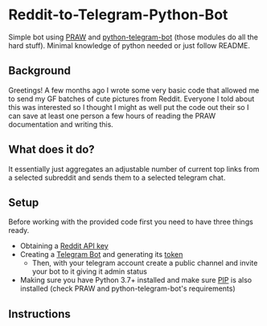 # Reddit-to-Telegram-Python-Bot
Simple bot using [PRAW](https://github.com/praw-dev/praw) and [python-telegram-bot](https://github.com/python-telegram-bot/python-telegram-bot) (those modules do all the hard stuff). Minimal knowledge of python needed or just follow README.

## Background
Greetings! A few months ago I wrote some very basic code that allowed me to send my GF batches of cute pictures from Reddit. Everyone I told about this was interested so I thought I might as well put the code out their so I can save at least one person a few hours of reading the PRAW documentation and writing this.

## What does it do?
It essentially just aggregates an adjustable number of current top links from a selected subreddit and sends them to a selected telegram chat.

## Setup
Before working with the provided code first you need to have three things ready.
* Obtaining a [Reddit API key](https://www.reddit.com/wiki/api)
* Creating a [Telegram Bot](https://core.telegram.org/bots) and generating its [token](https://core.telegram.org/bots#generating-an-authorization-token)
  - Then, with your telegram account create a public channel and invite your bot to it giving it admin status
* Making sure you have Python 3.7+ installed and make sure [PIP](https://docs.python.org/3/installing/index.html) is also installed (check PRAW and python-telegram-bot's requirements)

## Instructions
